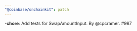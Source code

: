 ```yaml
---
"@coinbase/onchainkit": patch
---
```


-**chore**: Add tests for SwapAmountInput. By @cpcramer. #987
